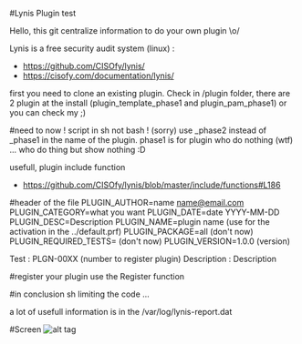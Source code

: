 #Lynis Plugin test

Hello, this git centralize information to do your own plugin \o/

Lynis is a free security audit system (linux) : 
- https://github.com/CISOfy/lynis/
- https://cisofy.com/documentation/lynis/

first you need to clone an existing plugin. Check in /plugin folder, there are 2 plugin
at the install (plugin_template_phase1 and plugin_pam_phase1) or you can check my ;)

#need to now !
script in sh not bash ! (sorry)
use _phase2 instead of _phase1 in the name of the plugin. phase1 is for plugin who do nothing (wtf) ... who do thing but show nothing :D

usefull, plugin include function 
- https://github.com/CISOfy/lynis/blob/master/include/functions#L186

#header of the file
 PLUGIN_AUTHOR=name <name@email.com>
 PLUGIN_CATEGORY=what you want
 PLUGIN_DATE=date YYYY-MM-DD
 PLUGIN_DESC=Description
 PLUGIN_NAME=plugin name (use for the activation in the ../default.prf)
 PLUGIN_PACKAGE=all  (don't now)
 PLUGIN_REQUIRED_TESTS= (don't now)
 PLUGIN_VERSION=1.0.0 (version)

 Test        : PLGN-00XX (number to register plugin)
 Description : Description

#register your plugin
use the Register function


#in conclusion
sh limiting the code ... 

a lot of usefull information is in the /var/log/lynis-report.dat


#Screen 
![alt tag](https://cloud.githubusercontent.com/assets/8168679/11815492/40858c40-a34c-11e5-9e13-bb0d4daa172d.JPG)
